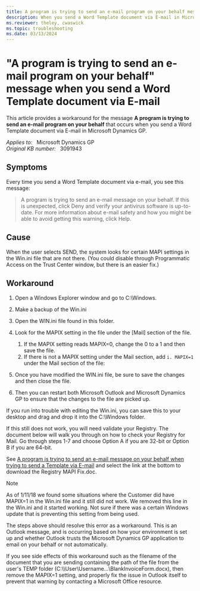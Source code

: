 ```yaml
---
title: A program is trying to send an e-mail program on your behalf message
description: When you send a Word Template document via E-mail in Microsoft Dynamics GP, you may receive a message that states a program is trying to send an e-mail message on your behalf.
ms.reviewer: theley, cwaswick
ms.topic: troubleshooting
ms.date: 03/13/2024
---
```

# "A program is trying to send an e-mail program on your behalf" message when you send a Word Template document via E-mail

This article provides a workaround for the message **A program is trying to send an e-mail program on your behalf** that occurs when you send a Word Template document via E-mail in Microsoft Dynamics GP.

_Applies to:_ &nbsp; Microsoft Dynamics GP  
_Original KB number:_ &nbsp; 3091943

## Symptoms

Every time you send a Word Template document via e-mail, you see this message:

> A program is trying to send an e-mail message on your behalf. If this is unexpected, click Deny and verify your antivirus software is up-to-date. For more information about e-mail safety and how you might be able to avoid getting this warning, click Help.

## Cause

When the user selects SEND, the system looks for certain MAPI settings in the Win.ini file that are not there. (You could disable through Programmatic Access on the Trust Center window, but there is an easier fix.)

## Workaround

1. Open a Windows Explorer window and go to C:\Windows.
2. Make a backup of the Win.ini
3. Open the WIN.ini file found in this folder.
4. Look for the MAPIX setting in the file under the [Mail] section of the file.

    1. If the MAPIX setting reads MAPIX=0, change the 0 to a 1 and then save the file.
    2. If there is not a MAPIX setting under the Mail section, add `i. MAPIX=1` under the Mail section of the file:

5. Once you have modified the WIN.ini file, be sure to save the changes and then close the file.
6. Then you can restart both Microsoft Outlook and Microsoft Dynamics GP to ensure that the changes to the file are picked up.

If you run into trouble with editing the Win.ini, you can save this to your desktop and drag and drop it into the C:\Windows folder.

If this still does not work, you will need validate your Registry. The document below will walk you through on how to check your Registry for Mail. Go through steps 1-7 and choose Option A if you are 32-bit or Option B if you are 64-bit.

See [A program is trying to send an e-mail message on your behalf when trying to send a Template via E-mail](https://community.dynamics.com/blogs/post/?postid=87175f05-f890-4f9d-82ce-7ab6a00fdc5a) and select the link at the bottom to download the Registry MAPI Fix.doc.

> [!NOTE]
> As of 1/11/18 we found some situations where the Customer did have MAPIX=1 in the Win.ini file and it still did not work. We removed this line in the Win.ini and it started working. Not sure if there was a certain Windows update that is preventing this setting from being used.
>
> The steps above should resolve this error as a workaround. This is an Outlook message, and is occurring based on how your environment is set up and whether Outlook trusts the Microsoft Dynamics GP application to email on your behalf or not automatically.
>
> If you see side effects of this workaround such as the filename of the document that you are sending containing the path of the file from the user's TEMP folder (C:\\\\User\Username...\BlankInvoiceForm.docx), then remove the MAPIX=1 setting, and properly fix the issue in Outlook itself to prevent that warning by contacting a Microsoft Office resource.
